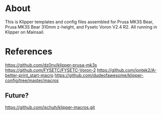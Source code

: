 # About
This is Klipper templates and config files assembled for Prusa MK3S Bear, Prusa MK3S Bear 310mm z-height, and Fysetc Voron V2.4 R2.
All running in Klipper on Mainsail.

# References
https://github.com/dz0ny/klipper-prusa-mk3s
https://github.com/FYSETC/FYSETC-Voron-2
https://github.com/jontek2/A-better-print_start-macro
https://github.com/dudeofawesome/klipper-config/tree/master/macros

## Future?
https://github.com/jschuh/klipper-macros.git